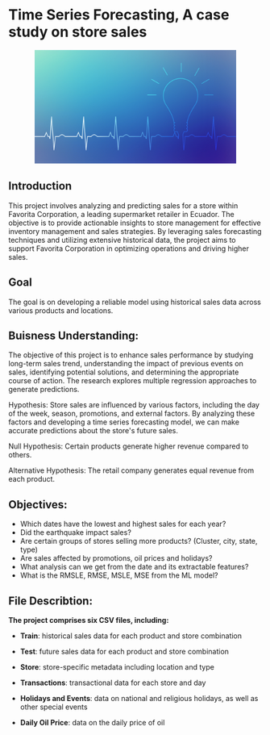 # Time Series Forecasting, A case study on store sales

<p align="center">
    <img width="400" src="aaa2ac7acafcacaf65cb5768272a55da.gif" alt="Material Bread logo">
</p>


## **Introduction**

This project involves analyzing and predicting sales for a store within Favorita Corporation, a leading supermarket retailer in Ecuador. The objective is to provide actionable insights to store management for effective inventory management and sales strategies. By leveraging sales forecasting techniques and utilizing extensive historical data, the project aims to support Favorita Corporation in optimizing operations and driving higher sales.


## **Goal**

The goal is on developing a reliable model using historical sales data across various products and locations.


## Buisness Understanding:

The objective of this project is to enhance sales performance by studying long-term sales trend, understanding the impact of previous events on sales, identifying potential solutions, and determining the appropriate course of action. The research explores multiple regression approaches to generate predictions.

Hypothesis: Store sales are influenced by various factors, including the day of the week, season, promotions, and external factors. By analyzing these factors and developing a time series forecasting model, we can make accurate predictions about the store's future sales.

Null Hypothesis: Certain products generate higher revenue compared to others.

Alternative Hypothesis: The retail company generates equal revenue from each product.


## Objectives:

- Which dates have the lowest and highest sales for each year?
- Did the earthquake impact sales?
- Are certain groups of stores selling more products? (Cluster, city, state, type)
- Are sales affected by promotions, oil prices and holidays?
- What analysis can we get from the date and its extractable features?
- What is the RMSLE, RMSE, MSLE, MSE from the ML model?


## File Describtion: 

**The project comprises six CSV files, including:**

- **Train**: historical sales data for each product and store combination


- **Test**: future sales data for each product and store combination


- **Store**: store-specific metadata including location and type


- **Transactions**: transactional data for each store and day


- **Holidays and Events**: data on national and religious holidays, as well as other special events


- **Daily Oil Price**: data on the daily price of oil
